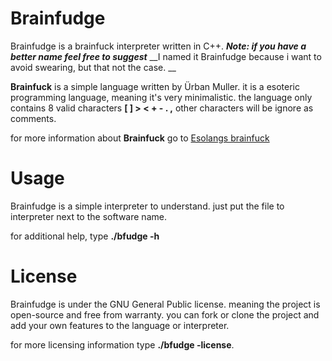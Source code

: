 # Brainfudge 
Brainfudge is a brainfuck interpreter written in C++.
***Note: if you have a better name feel free to suggest***
__I named it Brainfudge because i want to avoid swearing, but that not the case. __

**Brainfuck** is a simple language written by Ürban Muller. it is a esoteric programming language, meaning it's very minimalistic. 
the language only contains 8 valid characters **[ ] > < + - . ,** other characters 
will be ignore as comments.

for more information about **Brainfuck** go to <a href="https://esolangs.org/wiki/Brainfuck">Esolangs brainfuck</a>


# Usage 
Brainfudge is a simple interpreter to understand.
just put the file to interpreter next to the software name. 

for additional help, type **./bfudge -h**

# License 
Brainfudge is under the GNU General Public license. 
meaning the project is open-source and free from warranty. you can fork 
or clone the project and add your own features to the language or interpreter.

for more licensing information type **./bfudge -license**.
